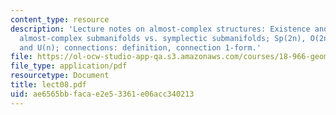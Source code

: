 ```yaml
---
content_type: resource
description: 'Lecture notes on almost-complex structures: Existence and contractibility;
  almost-complex submanifolds vs. symplectic submanifolds; Sp(2n), O(2n), GL(n,C),
  and U(n); connections: definition, connection 1-form.'
file: https://ol-ocw-studio-app-qa.s3.amazonaws.com/courses/18-966-geometry-of-manifolds-spring-2007/ae6565bbfacae2e53361e06acc340213_lect08.pdf
file_type: application/pdf
resourcetype: Document
title: lect08.pdf
uid: ae6565bb-faca-e2e5-3361-e06acc340213
---
```

